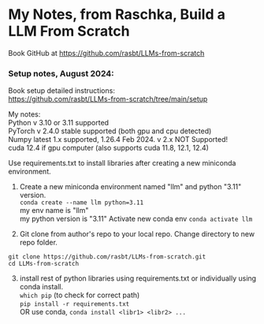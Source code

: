 # My Notes, from Raschka, Build a LLM From Scratch

Book GitHub at https://github.com/rasbt/LLMs-from-scratch

### Setup notes, August 2024:  

Book setup detailed instructions:  
https://github.com/rasbt/LLMs-from-scratch/tree/main/setup  

My notes:  
Python v 3.10 or 3.11 supported   
PyTorch v 2.4.0 stable supported (both gpu and cpu detected)  
Numpy latest 1.x supported, 1.26.4 Feb 2024. v 2.x NOT Supported!  
cuda 12.4 if gpu computer (also supports cuda 11.8, 12.1, 12.4)

Use requirements.txt to install libraries after creating a new miniconda environment.  

1) Create a new miniconda environment named "llm" and python "3.11" version.   
`conda create --name llm python=3.11`  
    my env name is "llm"  
    my python version is "3.11"
Activate new conda env `conda activate llm`  
     

3) Git clone from author's repo to your local repo.
   Change directory to new repo folder.  
```
git clone https://github.com/rasbt/LLMs-from-scratch.git
cd LLMs-from-scratch
```   

3) install rest of python libraries using requirements.txt or individually using conda install.  
`which pip` (to check for correct path)  
`pip install -r requirements.txt`  
OR use conda, `conda install <libr1> <libr2> ...`  




 
